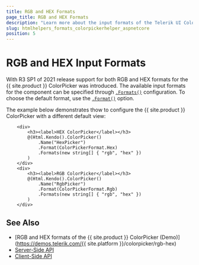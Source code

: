 ```yaml
---
title: RGB and HEX Formats
page_title: RGB and HEX Formats
description: "Learn more about the input formats of the Telerik UI ColorPicker HtmlHelper for {{ site.framework }}."
slug: htmlhelpers_formats_colorpickerhelper_aspnetcore
position: 5
---
```


# RGB and HEX Input Formats

With R3 SP1 of 2021 release support for both RGB and HEX formats for the {{ site.product }} ColorPicker was introduced. The available input formats for the component can be specified through [`.Formats()`](/api/Kendo.Mvc.UI.Fluent/ColorPickerBuilder#formatssystemstring) configuration. To choose the default format, use the [`.Format()`](/api/Kendo.Mvc.UI.Fluent/ColorPickerBuilder#formatkendomvcuicolorpickerformat) option.

The example below demonstrates thow to configure the {{ site.product }} ColorPicker with a different default view:

```
    <div>
        <h3><label>HEX ColorPicker</label></h3>
        @(Html.Kendo().ColorPicker()
            .Name("HexPicker")
            .Format(ColorPickerFormat.Hex)
            .Formats(new string[] { "rgb", "hex" })
        )
    </div>
    <div>
        <h3><label>RGB ColorPicker</label></h3>
        @(Html.Kendo().ColorPicker()
            .Name("RgbPicker")
            .Format(ColorPickerFormat.Rgb)
            .Formats(new string[] { "rgb", "hex" })
        )
    </div>
```

## See Also

* [RGB and HEX formats of the {{ site.product }} ColorPicker (Demo)](https://demos.telerik.com/{{ site.platform }}/colorpicker/rgb-hex)
* [Server-Side API](/api/colorpicker)
* [Client-Side API](/api/javascript/ui/colorpicker)
